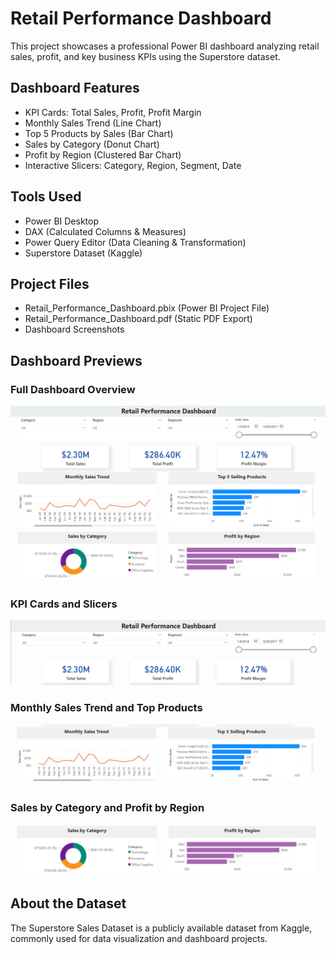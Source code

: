 # Retail Performance Dashboard

This project showcases a professional Power BI dashboard analyzing retail sales, profit, and key business KPIs using the Superstore dataset.

## Dashboard Features
- KPI Cards: Total Sales, Profit, Profit Margin
- Monthly Sales Trend (Line Chart)
- Top 5 Products by Sales (Bar Chart)
- Sales by Category (Donut Chart)
- Profit by Region (Clustered Bar Chart)
- Interactive Slicers: Category, Region, Segment, Date

## Tools Used
- Power BI Desktop
- DAX (Calculated Columns & Measures)
- Power Query Editor (Data Cleaning & Transformation)
- Superstore Dataset (Kaggle)

## Project Files
- Retail_Performance_Dashboard.pbix (Power BI Project File)
- Retail_Performance_Dashboard.pdf (Static PDF Export)
- Dashboard Screenshots

## Dashboard Previews
### Full Dashboard Overview
![Full Dashboard](./Dashboard_FullView.png)

### KPI Cards and Slicers
![KPIs and Slicers](./KPIs_Slicers.png)

### Monthly Sales Trend and Top Products
![Monthly Trend and Top Products](./Trend_TopProducts.png)

### Sales by Category and Profit by Region
![Donut and Region Charts](./Donut_ProfitRegion.png)

## About the Dataset
The Superstore Sales Dataset is a publicly available dataset from Kaggle, commonly used for data visualization and dashboard projects.

